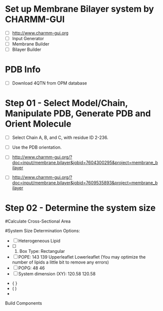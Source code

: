 # Set up Membrane Bilayer system by CHARMM-GUI

- [ ] http://www.charmm-gui.org
- [ ] Input Generator
- [ ] Membrane Builder
- [ ] Bilayer Builder

# PDB Info
- [ ] Download 4QTN from OPM database

# Step 01 - Select Model/Chain, Manipulate PDB, Generate PDB and Orient Molecule

- [ ] Select Chain A, B, and C, with residue ID 2-236. 
- [ ] Use the PDB orientation.


- [ ] http://www.charmm-gui.org/?doc=input/membrane.bilayer&jobid=7604300295&project=membrane_bilayer
- [ ] http://www.charmm-gui.org/?doc=input/membrane.bilayer&jobid=7609535893&project=membrane_bilayer

# Step 02 - Determine the system size 

#Calculate Cross-Sectional Area

#System Size Determination Options:
- [ ] Heterogeneous Lipid
- [ ] 1. Box Type: Rectangular 
- [ ] POPE: 143 139  Upperleaflet	Lowerleaflet (You may optimize the number of lipids a little bit to remove any errors)
- [ ] POPG: 48 46
- [ ] System dimension (XY): 120.58 120.58

- { } 
- ( )
-



Build Components



